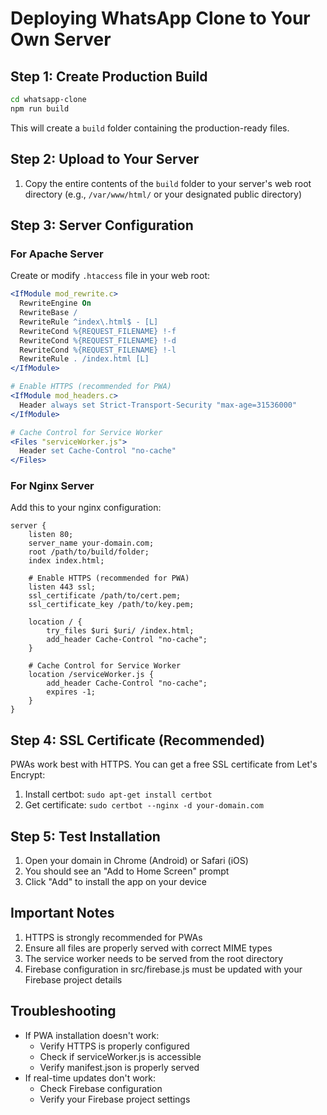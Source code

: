 # Deploying WhatsApp Clone to Your Own Server

## Step 1: Create Production Build
```bash
cd whatsapp-clone
npm run build
```
This will create a `build` folder containing the production-ready files.

## Step 2: Upload to Your Server
1. Copy the entire contents of the `build` folder to your server's web root directory (e.g., `/var/www/html/` or your designated public directory)

## Step 3: Server Configuration

### For Apache Server
Create or modify `.htaccess` file in your web root:
```apache
<IfModule mod_rewrite.c>
  RewriteEngine On
  RewriteBase /
  RewriteRule ^index\.html$ - [L]
  RewriteCond %{REQUEST_FILENAME} !-f
  RewriteCond %{REQUEST_FILENAME} !-d
  RewriteCond %{REQUEST_FILENAME} !-l
  RewriteRule . /index.html [L]
</IfModule>

# Enable HTTPS (recommended for PWA)
<IfModule mod_headers.c>
  Header always set Strict-Transport-Security "max-age=31536000"
</IfModule>

# Cache Control for Service Worker
<Files "serviceWorker.js">
  Header set Cache-Control "no-cache"
</Files>
```

### For Nginx Server
Add this to your nginx configuration:
```nginx
server {
    listen 80;
    server_name your-domain.com;
    root /path/to/build/folder;
    index index.html;

    # Enable HTTPS (recommended for PWA)
    listen 443 ssl;
    ssl_certificate /path/to/cert.pem;
    ssl_certificate_key /path/to/key.pem;

    location / {
        try_files $uri $uri/ /index.html;
        add_header Cache-Control "no-cache";
    }

    # Cache Control for Service Worker
    location /serviceWorker.js {
        add_header Cache-Control "no-cache";
        expires -1;
    }
}
```

## Step 4: SSL Certificate (Recommended)
PWAs work best with HTTPS. You can get a free SSL certificate from Let's Encrypt:
1. Install certbot: `sudo apt-get install certbot`
2. Get certificate: `sudo certbot --nginx -d your-domain.com`

## Step 5: Test Installation
1. Open your domain in Chrome (Android) or Safari (iOS)
2. You should see an "Add to Home Screen" prompt
3. Click "Add" to install the app on your device

## Important Notes
1. HTTPS is strongly recommended for PWAs
2. Ensure all files are properly served with correct MIME types
3. The service worker needs to be served from the root directory
4. Firebase configuration in src/firebase.js must be updated with your Firebase project details

## Troubleshooting
- If PWA installation doesn't work:
  - Verify HTTPS is properly configured
  - Check if serviceWorker.js is accessible
  - Verify manifest.json is properly served
- If real-time updates don't work:
  - Check Firebase configuration
  - Verify your Firebase project settings
